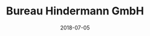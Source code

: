 ---
title:          "Bureau Hindermann GmbH"
date:           "2018-07-05"
draft:          false
robotsExclude:  true
---